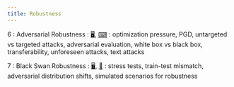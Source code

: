 ```yaml
---
title: Robustness
---
```


6
: Adversarial Robustness
    : [🖥️](https://docs.google.com/presentation/d/1HzloChC0XElQkCTI181CN6OaYcVNnB5l37sfuANkcq0/edit?usp=sharing), [⌨](https://colab.research.google.com/drive/1ezV-jXyPgXDMSo6LqXyRgV_f2ky0cCFH?usp=sharing)
: optimization pressure, PGD, untargeted vs targeted attacks, adversarial evaluation, white box vs black box, transferability, unforeseen attacks, text attacks

7
: Black Swan Robustness
  : [🖥️](https://docs.google.com/presentation/d/1uW7hNstJAq7_lSyk3yP8yTSjN85itESbDHFRi1F4wiw/edit?usp=sharing), [📝](https://drive.google.com/file/d/1lgnLhs10umc2pJBsTKZdEC4OqzIOllK4/view?usp=sharing)
: stress tests, train-test mismatch, adversarial distribution shifts, simulated scenarios for robustness
